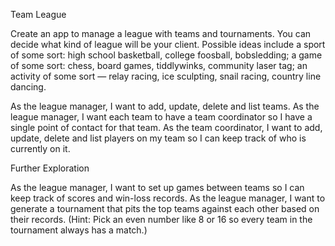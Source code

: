 Team League

Create an app to manage a league with teams and tournaments. You can decide what kind of league will be your client. Possible ideas include a sport of some sort: high school basketball, college foosball, bobsledding; a game of some sort: chess, board games, tiddlywinks, community laser tag; an activity of some sort — relay racing, ice sculpting, snail racing, country line dancing.

As the league manager, I want to add, update, delete and list teams.
As the league manager, I want each team to have a team coordinator so I have a single point of contact for that team.
As the team coordinator, I want to add, update, delete and list players on my team so I can keep track of who is currently on it.

Further Exploration

As the league manager, I want to set up games between teams so I can keep track of scores and win-loss records.
As the league manager, I want to generate a tournament that pits the top teams against each other based on their records. (Hint: Pick an even number like 8 or 16 so every team in the tournament always has a match.)